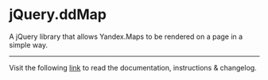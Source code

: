 # jQuery.ddMap

A jQuery library that allows Yandex.Maps to be rendered on a page in a simple way.
___
Visit the following [link](https://code.divandesign.ru/jquery/ddymap) to read the documentation, instructions & changelog.


<link rel="stylesheet" type="text/css" href="https://raw.githack.com/DivanDesign/CSS.ddMarkdown/master/style.min.css" />
